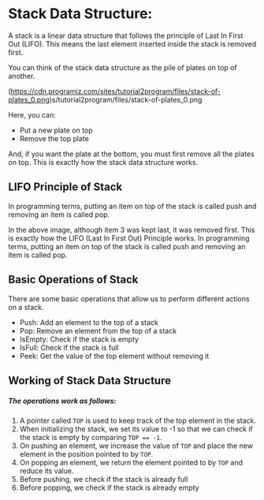 # **Stack Data Structure:**

A stack is a linear data structure that follows the principle of Last In First Out (LIFO). This means the last element inserted inside the stack is removed first.

You can think of the stack data structure as the pile of plates on top of another.

(https://cdn.programiz.com/sites/tutorial2program/files/stack-of-plates_0.png)s/tutorial2program/files/stack-of-plates_0.png


Here, you can:

   * Put a new plate on top
   * Remove the top plate

And, if you want the plate at the bottom, you must first remove all the plates on top. This is exactly how the stack data structure works.

## LIFO Principle of Stack

In programming terms, putting an item on top of the stack is called push and removing an item is called pop.

In the above image, although item 3 was kept last, it was removed first. This is exactly how the LIFO (Last In First Out) Principle works.
In programming terms, putting an item on top of the stack is called push and removing an item is called pop.

## Basic Operations of Stack

There are some basic operations that allow us to perform different actions on a stack.

* Push: Add an element to the top of a stack
* Pop: Remove an element from the top of a stack
* IsEmpty: Check if the stack is empty
* IsFull: Check if the stack is full 
* Peek: Get the value of the top element without removing it

## Working of Stack Data Structure

##### The operations work as follows:

1. A pointer called `TOP` is used to keep track of the top element in the stack.
2. When initializing the stack, we set its value to -1 so that we can check if the stack is empty by comparing `TOP == -1`.
3. On pushing an element, we increase the value of `TOP` and place the new element in the position pointed to by `TOP`.
4. On popping an element, we return the element pointed to by `TOP` and reduce its value.
5. Before pushing, we check if the stack is already full
6. Before popping, we check if the stack is already empty